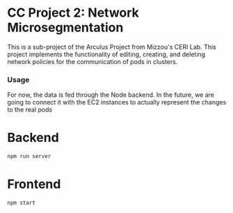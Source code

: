 # CC Project 2: Network Microsegmentation

This is a sub-project of the Arculus Project from Mizzou's CERI Lab. This project implements the functionality of editing, creating, and deleting network policies for the communication of pods in clusters.

### Usage

For now, the data is fed through the Node backend. In the future, we are going to connect it with the EC2 instances to actually represent the changes to the real pods

# Backend

```sh
npm run server
```

# Frontend
```sh
npm start
```